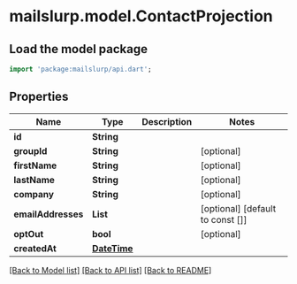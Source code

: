 # mailslurp.model.ContactProjection

## Load the model package
```dart
import 'package:mailslurp/api.dart';
```

## Properties
Name | Type | Description | Notes
------------ | ------------- | ------------- | -------------
**id** | **String** |  | 
**groupId** | **String** |  | [optional] 
**firstName** | **String** |  | [optional] 
**lastName** | **String** |  | [optional] 
**company** | **String** |  | [optional] 
**emailAddresses** | **List<String>** |  | [optional] [default to const []]
**optOut** | **bool** |  | [optional] 
**createdAt** | [**DateTime**](DateTime) |  | 

[[Back to Model list]](../README#documentation-for-models) [[Back to API list]](../README#documentation-for-api-endpoints) [[Back to README]](../README)


